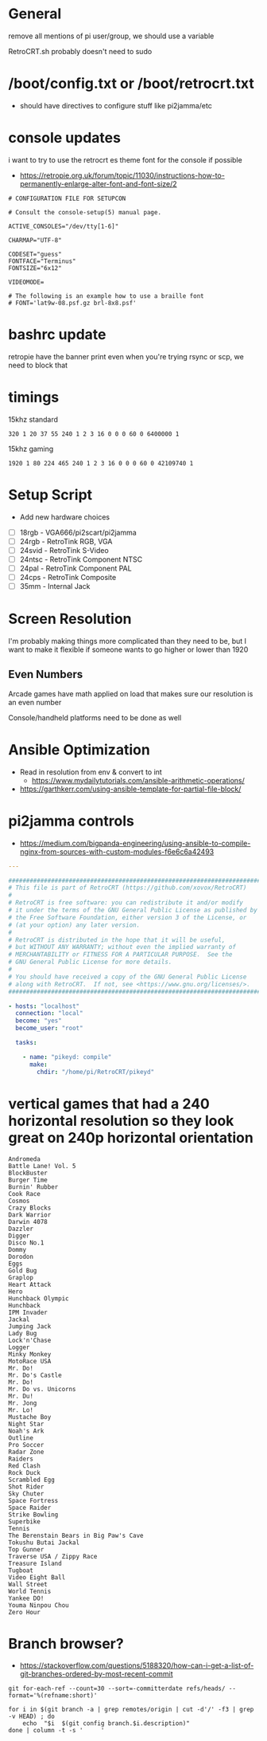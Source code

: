 # General

remove all mentions of pi user/group, we should use a variable

RetroCRT.sh probably doesn't need to sudo

# /boot/config.txt or /boot/retrocrt.txt
* should have directives to configure stuff like pi2jamma/etc

# console updates

i want to try to use the retrocrt es theme font for the console if possible
* https://retropie.org.uk/forum/topic/11030/instructions-how-to-permanently-enlarge-alter-font-and-font-size/2

```
# CONFIGURATION FILE FOR SETUPCON

# Consult the console-setup(5) manual page.

ACTIVE_CONSOLES="/dev/tty[1-6]"

CHARMAP="UTF-8"

CODESET="guess"
FONTFACE="Terminus"
FONTSIZE="6x12"

VIDEOMODE=

# The following is an example how to use a braille font
# FONT='lat9w-08.psf.gz brl-8x8.psf'
```

# bashrc update

retropie have the banner print even when you're trying rsync or scp, we need to block that

# timings

15khz standard
```
320 1 20 37 55 240 1 2 3 16 0 0 0 60 0 6400000 1
```

15khz gaming
```
1920 1 80 224 465 240 1 2 3 16 0 0 0 60 0 42109740 1
```

# Setup Script

* Add new hardware choices
- [ ] 18rgb - VGA666/pi2scart/pi2jamma
- [ ] 24rgb - RetroTink RGB, VGA
- [ ] 24svid - RetroTink S-Video
- [ ] 24ntsc - RetroTink Component NTSC
- [ ] 24pal - RetroTink Component PAL
- [ ] 24cps - RetroTink Composite
- [ ] 35mm - Internal Jack

# Screen Resolution

I'm probably making things more complicated than they need to be, but I want to make it flexible if someone wants to go higher or lower than 1920

## Even Numbers

Arcade games have math applied on load that makes sure our resolution is an even number

Console/handheld platforms need to be done as well

# Ansible Optimization

* Read in resolution from env & convert to int
  * https://www.mydailytutorials.com/ansible-arithmetic-operations/
* https://garthkerr.com/using-ansible-template-for-partial-file-block/

# pi2jamma controls

* https://medium.com/bigpanda-engineering/using-ansible-to-compile-nginx-from-sources-with-custom-modules-f6e6c6a42493

```yaml
---

##############################################################################
# This file is part of RetroCRT (https://github.com/xovox/RetroCRT)
#
# RetroCRT is free software: you can redistribute it and/or modify
# it under the terms of the GNU General Public License as published by
# the Free Software Foundation, either version 3 of the License, or
# (at your option) any later version.
#
# RetroCRT is distributed in the hope that it will be useful,
# but WITHOUT ANY WARRANTY; without even the implied warranty of
# MERCHANTABILITY or FITNESS FOR A PARTICULAR PURPOSE.  See the
# GNU General Public License for more details.
#
# You should have received a copy of the GNU General Public License
# along with RetroCRT.  If not, see <https://www.gnu.org/licenses/>.
##############################################################################

- hosts: "localhost"
  connection: "local"
  become: "yes"
  become_user: "root"

  tasks:

    - name: "pikeyd: compile"
      make:
        chdir: "/home/pi/RetroCRT/pikeyd"
```

# vertical games that had a 240 horizontal resolution so they look great on 240p horizontal orientation

```
Andromeda
Battle Lane! Vol. 5
BlockBuster
Burger Time
Burnin' Rubber
Cook Race
Cosmos
Crazy Blocks
Dark Warrior
Darwin 4078
Dazzler
Digger
Disco No.1
Dommy
Dorodon
Eggs
Gold Bug
Graplop
Heart Attack
Hero
Hunchback Olympic
Hunchback
IPM Invader
Jackal
Jumping Jack
Lady Bug
Lock'n'Chase
Logger
Minky Monkey
MotoRace USA
Mr. Do!
Mr. Do's Castle
Mr. Do!
Mr. Do vs. Unicorns
Mr. Du!
Mr. Jong
Mr. Lo!
Mustache Boy
Night Star
Noah's Ark
Outline
Pro Soccer
Radar Zone
Raiders
Red Clash
Rock Duck
Scrambled Egg
Shot Rider
Sky Chuter
Space Fortress
Space Raider
Strike Bowling
Superbike
Tennis
The Berenstain Bears in Big Paw's Cave
Tokushu Butai Jackal
Top Gunner
Traverse USA / Zippy Race
Treasure Island
Tugboat
Video Eight Ball
Wall Street
World Tennis
Yankee DO!
Youma Ninpou Chou
Zero Hour
```


# Branch browser?

* https://stackoverflow.com/questions/5188320/how-can-i-get-a-list-of-git-branches-ordered-by-most-recent-commit
```
git for-each-ref --count=30 --sort=-committerdate refs/heads/ --format='%(refname:short)'

for i in $(git branch -a | grep remotes/origin | cut -d'/' -f3 | grep -v HEAD) ; do
	echo  "$i  $(git config branch.$i.description)"
done | column -t -s '     '
```
